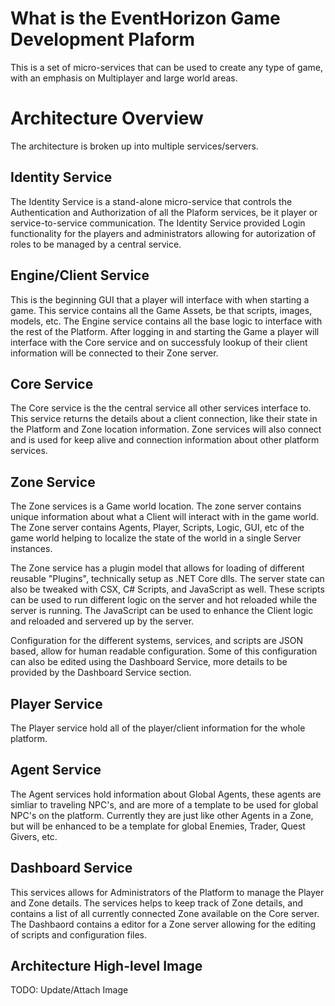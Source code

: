 # What is the EventHorizon Game Development Plaform

This is a set of micro-services that can be used to create any type of game, with an emphasis on Multiplayer and large world areas.

# Architecture Overview

The architecture is broken up into multiple services/servers.

## Identity Service

The Identity Service is a stand-alone micro-service that controls the Authentication and Authorization of all the Plaform services, be it player or service-to-service communication. The Identity Service provided Login functionality for the players and administrators allowing for autorization of roles to be managed by a central service. 

## Engine/Client Service

This is the beginning GUI that a player will interface with when starting a game. This service contains all the Game Assets, be that scripts, images, models, etc. The Engine service contains all the base logic to interface with the rest of the Platform. After logging in and starting the Game a player will interface with the Core service and on successfuly lookup of their client information will be connected to their Zone server.

## Core Service

The Core service is the the central service all other services interface to. This service returns the details about a client connection, like their state in the Platform and Zone location information. Zone services will also connect and is used for keep alive and connection information about other platform services.

## Zone Service

The Zone services is a Game world location. The zone server contains unique information about what a Client will interact with in the game world. The Zone server contains Agents, Player, Scripts, Logic, GUI, etc of the game world helping to localize the state of the world in a single Server instances.

The Zone service has a plugin model that allows for loading of different reusable "Plugins", technically setup as .NET Core dlls. The server state can also be tweaked with CSX, C# Scripts, and JavaScript as well. These scripts can be used to run different logic on the server and hot reloaded while the server is running. The JavaScript can be used to enhance the Client logic and reloaded and servered up by the server.

Configuration for the different systems, services, and scripts are JSON based, allow for human readable configuration. Some of this configuration can also be edited using the Dashboard Service, more details to be provided by the Dashboard Service section.

## Player Service

The Player service hold all of the player/client information for the whole platform.

## Agent Service

The Agent services hold information about Global Agents, these agents are simliar to traveling NPC's, and are more of a template to be used for global NPC's on the platform. Currently they are just like other Agents in a Zone, but will be enhanced to be a template for global Enemies, Trader, Quest Givers, etc.

## Dashboard Service

This services allows for Administrators of the Platform to manage the Player and Zone details. The services helps to keep track of Zone details, and contains a list of all currently connected Zone available on the Core server. The Dashbaord contains a editor for a Zone server allowing for the editing of scripts and configuration files. 

## Architecture High-level Image
TODO: Update/Attach Image
